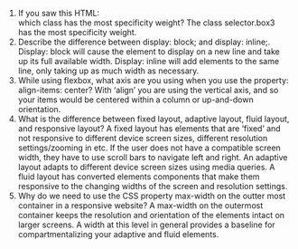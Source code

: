 1.	If you saw this HTML: <div class="box box1 box2 box3"></div> which class has the most specificity weight?
The class selector.box3 has the most specificity weight. 
2.	Describe the difference between display: block; and display: inline;.
Display: block will cause the element to display on a new line and take up its full available width.  Display: inline will add elements to the same line, only taking up as much width as necessary. 
3.	While using flexbox, what axis are you using when you use the property: align-items: center? 
With ‘align’ you are using the vertical axis, and so your items would be centered within a column or up-and-down orientation. 
4.	What is the difference between fixed layout, adaptive layout, fluid layout, and responsive layout?
A fixed layout has elements that are ‘fixed’ and not responsive to different device screen sizes, different resolution settings/zooming in etc. If the user does not have a compatible screen width, they have to use scroll bars to navigate left and right. An adaptive layout adapts to different device screen sizes using media queries. A fluid layout has converted elements components that make them responsive to the changing widths of the screen and resolution settings.  
5.	Why do we need to use the CSS property max-width on the outter most container in a responsive website? 
A max-width on the outermost container keeps the resolution and orientation of the elements intact on larger screens. A width at this level in general provides a baseline for compartmentalizing your adaptive and fluid elements.  

